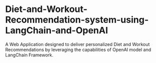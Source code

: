 # Diet-and-Workout-Recommendation-system-using-LangChain-and-OpenAI
A Web Application designed to deliver personalized Diet and Workout Recommendations by leveraging the capabilities of OpenAI model and LangChain Framework.
